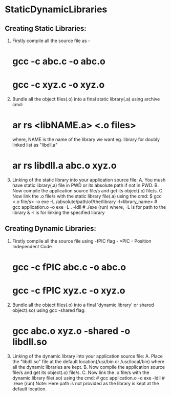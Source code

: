 # StaticDynamicLibraries
## Creating Static Libraries:

1. Firstly compile all the source file as -
	# gcc -c abc.c -o abc.o
	# gcc -c xyz.c -o xyz.o

2. Bundle all the object files(.o) into a final static library(.a) using archive cmd:
   	# ar rs <libNAME.a> <.o files> 
   	where, NAME is the name of the library we want eg. library for doubly linked list as "libdll.a"
	# ar rs libdll.a abc.o xyz.o

3. Linking of the static library into your application source file:
	A. You mush have static library(.a) file in PWD or its absolute path if not in PWD.
	B. Now compile the application source file/s and get its object(.o) file/s.
	C. Now link the .o file/s with the static library file(.a) using the cmd:
		$ gcc <.o file/s> -o exe -L /absolute/path/of/the/library -l<library_name>
		# gcc application.o -o exe -L . -ldll
		# ./exe (run)
		where, -L is for path to the library &
		       -l is for linking the specified library



## Creating Dynamic Libraries:

1. Firstly compile all the source file using -fPIC flag -
   *PIC - Position Independent Code
	# gcc -c fPIC abc.c -o abc.o
	# gcc -c fPIC xyz.c -o xyz.o

2. Bundle all the object files(.o) into a final 'dynamic library' or shared object(.so) using gcc -shared flag:
   	# gcc abc.o xyz.o -shared -o libdll.so

3. Linking of the dynamic library into your application source file:
	A. Place the "libdll.so" file at the default location(/usr/bin or /usr/local/bin) where all the dynamic libraries are kept.
	B. Now compile the application source file/s and get its object(.o) file/s.
	C. Now link the .o file/s with the dynamic library file(.so) using the cmd:
		# gcc application.o -o exe -ldll
		# ./exe (run)
		Note: Here path is not provided as the library is kept at the default location.








